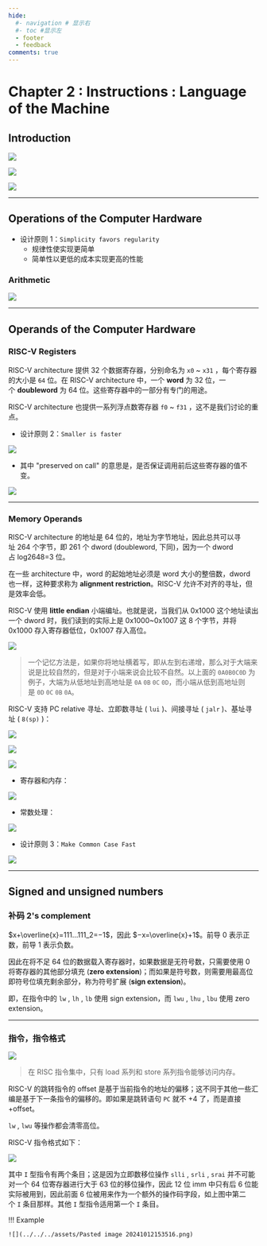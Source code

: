 ```yaml
---
hide:
  #- navigation # 显示右
  #- toc #显示左
  - footer
  - feedback
comments: true
---  
```

# Chapter 2 : Instructions : Language of the Machine

## Introduction

![](../../../assets/Pasted%20image%2020241012150957.png)

![](../../../assets/Pasted%20image%2020241012151047.png)

![](../../../assets/Pasted%20image%2020241012151133.png)
***
## Operations of the Computer Hardware

- 设计原则 1：`Simplicity favors regularity`
	- 规律性使实现更简单
	- 简单性以更低的成本实现更高的性能
### Arithmetic

![](../../../assets/Pasted%20image%2020241012151827.png)
***
## Operands of the Computer Hardware

### RISC-V Registers

RISC-V architecture 提供 32 个数据寄存器，分别命名为 `x0` ~ `x31` ，每个寄存器的大小是 `64` 位。在 RISC-V architecture 中，一个 **word** 为 32 位，一个 **doubleword** 为 64 位。这些寄存器中的一部分有专门的用途。

RISC-V architecture 也提供一系列浮点数寄存器 `f0` ~ `f31` ，这不是我们讨论的重点。

- 设计原则 2：`Smaller is faster`

![](../../../assets/Pasted%20image%2020241012152104.png)

- 其中 "preserved on call" 的意思是，是否保证调用前后这些寄存器的值不变。

![](../../../assets/Pasted%20image%2020241012154329.png)
***
### Memory Operands

RISC-V architecture 的地址是 64 位的，地址为字节地址，因此总共可以寻址 264 个字节，即 261 个 dword (doubleword, 下同)，因为一个 dword 占 log2⁡648=3 位。

在一些 architecture 中，word 的起始地址必须是 word 大小的整倍数，dword 也一样，这种要求称为 **alignment restriction**。RISC-V 允许不对齐的寻址，但是效率会低。

RISC-V 使用 **little endian** 小端编址。也就是说，当我们从 0x1000 这个地址读出一个 dword 时，我们读到的实际上是 0x1000~0x1007 这 8 个字节，并将 0x1000 存入寄存器低位，0x1007 存入高位。

![](../../../assets/Pasted%20image%2020241012152019.png)

> 一个记忆方法是，如果你将地址横着写，即从左到右递增，那么对于大端来说是比较自然的，但是对于小端来说会比较不自然。以上面的 `0A0B0C0D` 为例子，大端为从低地址到高地址是 `0A` `0B` `0C` `0D`，而小端从低到高地址则是 `0D` `0C` `0B` `0A`。

RISC-V 支持 PC relative 寻址、立即数寻址 ( `lui` )、间接寻址 ( `jalr` )、基址寻址 ( `8(sp)` )：

![](../../../assets/Pasted%20image%2020241012152418.png)

![](../../../assets/Pasted%20image%2020241012154427.png)

![](../../../assets/Pasted%20image%2020241012154504.png)

- 寄存器和内存：

![](../../../assets/Pasted%20image%2020241012154651.png)

- 常数处理：

![](../../../assets/Pasted%20image%2020241012154748.png)

- 设计原则 3：`Make Common Case Fast`

![](../../../assets/Pasted%20image%2020241012154844.png)
***
## Signed and unsigned numbers

### 补码 2's complement

$x+\overline{x}=111…111_2=−1$，因此 $−x=\overline{x}+1$。前导 0 表示正数，前导 1 表示负数。

因此在将不足 64 位的数据载入寄存器时，如果数据是无符号数，只需要使用 0 将寄存器的其他部分填充 (**zero extension**)；而如果是符号数，则需要用最高位即符号位填充剩余部分，称为符号扩展 (**sign extension**)。

即，在指令中的 `lw` , `lh` , `lb` 使用 sign extension，而 `lwu` , `lhu` , `lbu` 使用 zero extension。
***
### 指令，指令格式

![](../../../assets/Pasted%20image%2020241012150310.png)

> 在 RISC 指令集中，只有 load 系列和 store 系列指令能够访问内存。

RISC-V 的跳转指令的 offset 是基于当前指令的地址的偏移；这不同于其他一些汇编是基于下一条指令的偏移的。即如果是跳转语句 `PC` 就不 +4 了，而是直接 +offset。

`lw` , `lwu` 等操作都会清零高位。

RISC-V 指令格式如下：

![](../../../assets/Pasted%20image%2020241012152951.png)

其中 `I` 型指令有两个条目；这是因为立即数移位操作 `slli` , `srli` , `srai` 并不可能对一个 64 位寄存器进行大于 63 位的移位操作，因此 12 位 imm 中只有后 6 位能实际被用到，因此前面 6 位被用来作为一个额外的操作码字段，如上图中第二个 `I` 条目那样。其他 `I` 型指令适用第一个 `I` 条目。

!!! Example

	![](../../../assets/Pasted image 20241012153516.png)
